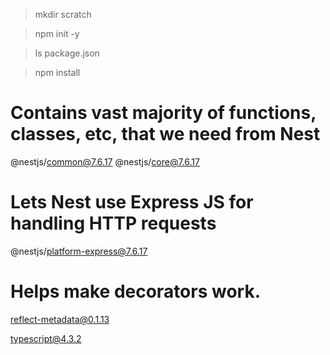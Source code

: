> mkdir scratch

> npm init -y

> ls
> package.json

> npm install

# Contains vast majority of functions, classes, etc, that we need from Nest

@nestjs/common@7.6.17
@nestjs/core@7.6.17

# Lets Nest use Express JS for handling HTTP requests

@nestjs/platform-express@7.6.17

# Helps make decorators work.

reflect-metadata@0.1.13

typescript@4.3.2

